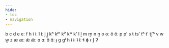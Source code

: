 ```yaml
---
hide:
- toc
- navigation
---
```

b
c
d
e
eː
f
h
i
iː
ĩ
ĩː
j
j̰
kʰ
kʲʰ
kʲʼ
kʷ
kʼ
l
l̰
m
m̰
n
n̰
o
oː
õ
õː
p
pʼ
s
t
tsʼ
tʰ
tʼ
t̠ʃʰ
v
w
w̰
z
æ
æː
æ̃
æ̃ː
ɑ
ɑː
ɑ̃
ɑ̃ː
ɟ
ɡ
ɡʲ
ɦ
ɨ
ɨː
ɨ̃
ɨ̃ː
ɬ
ɸ
ɾ
ʃ
ʔ
